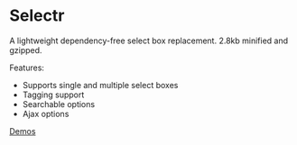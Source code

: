 # Selectr
A lightweight dependency-free select box replacement. 2.8kb minified and gzipped.

Features:

* Supports single and multiple select boxes
* Tagging support
* Searchable options
* Ajax options

[Demos](http://codepen.io/Mobius1/full/JKLLVW/)

